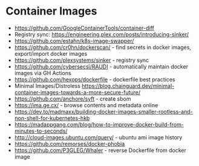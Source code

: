 # Container Images

* https://github.com/GoogleContainerTools/container-diff
* Registry sync: https://engineering.plex.com/posts/introducing-sinker/
* https://github.com/estahn/k8s-image-swapper/
* https://github.com/cr0hn/dockerscan/ - find secrets in docker images, export/import docker images
* https://github.com/plexsystems/sinker - registry sync
* https://github.com/cybersecsi/RAUDI - automatically maintain docker images via GH Actions
* https://github.com/hexops/dockerfile - dockerfile best practices
* Minimal Images/Distroless https://blog.chainguard.dev/minimal-container-images-towards-a-more-secure-future/
* https://github.com/anchore/syft - create sbom
* https://ima.ge.cx/ - browse contents and metadata online
* https://dev.to/madmaxx/building-docker-images-smaller-rootless-and-non-shell-for-kubernetes-hkb
* https://madappgang.com/blog/how-to-improve-docker-build-from-minutes-to-seconds/
* http://cloud-images.ubuntu.com/query/ - ubuntu ami image history 
* https://github.com/remorses/docker-phobia
* https://github.com/P3GLEG/Whaler - reverse Dockerfile from docker image
